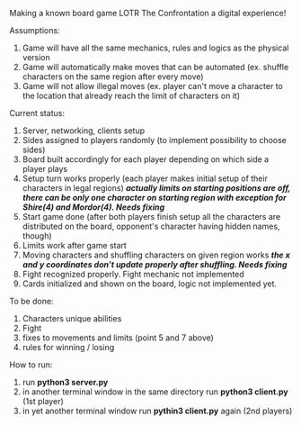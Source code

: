 Making a known board game LOTR The Confrontation a digital experience!

Assumptions:
1. Game will have all the same mechanics, rules and logics as the physical version
2. Game will automatically make moves that can be automated (ex. shuffle characters on the same region after every move)
3. Game will not allow illegal moves (ex. player can't move a character to the location that already reach the limit of characters on it)

Current status:
1. Server, networking, clients setup
2. Sides assigned to players randomly (to implement possibility to choose sides)
3. Board built accordingly for each player depending on which side a player plays
4. Setup turn works properly (each player makes initial setup of their characters in legal regions)
***actually limits on starting positions are off, there can be only one character on starting region with exception for Shire(4) and Mordor(4). Needs fixing***
5. Start game done (after both players finish setup all the characters are distributed on the board, opponent's character having hidden names, though)
6. Limits work after game start
7. Moving characters and shuffling characters on given region works
***the x and y coordinates don't update properly after shuffling. Needs fixing***
8. Fight recognized properly. Fight mechanic not implemented
9. Cards initialized and shown on the board, logic not implemented yet.

To be done:
1. Characters unique abilities
2. Fight
3. fixes to movements and limits (point 5 and 7 above)
4. rules for winning / losing

How to run:
1. run **python3 server.py**
2. in another terminal window in the same directory run **python3 client.py** (1st player)
3. in yet another terminal window run **pythin3 client.py** again (2nd players)
